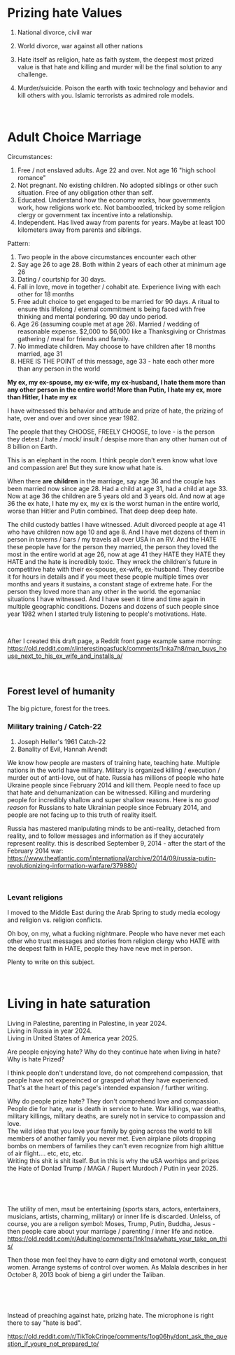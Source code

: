 # Prizing hate Values

1. National divorce, civil war

2. World divorce, war against all other nations

3. Hate itself as religion, hate as faith system, the deepest most prized value is that hate and killing and murder will be the final solution to any challenge.

4. Murder/suicide. Poison the earth with toxic technology and behavior and kill others with you. Islamic terrorists as admired role models.

&nbsp;

# Adult Choice Marriage

Circumstances:

1. Free / not enslaved adults. Age 22 and over. Not age 16 "high school romance"
2. Not pregnant. No existing children. No adopted siblings or other such situation. Free of any obligation other than self.
3. Educated. Understand how the economy works, how governments work, how religions work etc. Not bamboozled, tricked by some religion clergy or government tax incentive into a relationship.
4. Independent. Has lived away from parents for years. Maybe at least 100 kilometers away from parents and siblings.

Pattern:

1. Two people in the above circumstances encounter each other
2. Say age 26 to age 28. Both within 2 years of each other at minimum age 26
3. Dating / courtship for 30 days.
4. Fall in love, move in together / cohabit ate. Experience living with each other for 18 months
5. Free adult choice to get engaged to be married for 90 days. A ritual to ensure this lifelong / eternal commitment is being faced with free thinking and mental pondering. 90 day undo period.
6. Age 26 (assuming couple met at age 26). Married / wedding of reasonable expense. $2,000 to $6,000 like a Thanksgiving or Christmas gathering / meal for friends and family.
7. No immediate children. May choose to have children after 18 months married, age 31
8. HERE IS THE POINT of this message, age 33 - hate each other more than any person in the world

**My ex, my ex-spouse, my ex-wife, my ex-husband, I hate them more than any other person in the entire world! More than Putin, I hate my ex, more than Hitler, I hate my ex**

I have witnessed this behavior and attitude and prize of hate, the prizing of hate, over and over and over since year 1982. 

The people that they CHOOSE, FREELY CHOOSE, to love - is the person they detest / hate / mock/ insult / despise more than any other human out of 8 billion on Earth.

This is an elephant in the room. I think people don't even know what love and compassion are! But they sure know what hate is.

When there **are children** in the marriage, say age 36 and the couple has been married now since age 28. Had a child at age 31, had a child at age 33. Now at age 36 the children are 5 years old and 3 years old. And now at age 36 the ex hate, I hate my ex, my ex is the worst human in the entire world, worse than Hitler and Putin combined. That deep deep deep hate.

The child custody battles I have witnessed. Adult divorced people at age 41 who have children now age 10 and age 8. And I have met dozens of them in person in taverns / bars / my travels all over USA in an RV. And the HATE these people have for the person they married, the person they loved the most in the entire world at age 26, now at age 41 they HATE they HATE they HATE and the hate is incredibly toxic. They wreck the children's future in competitive hate with their ex-spouse, ex-wife, ex-husband. They describe it for hours in details and if you meet these people multiple times over months and years it sustains, a constant stage of extreme hate. For the person they loved more than any other in the world. the egomaniac situations I have witnessed. And I have seen it time and time again in multiple geographic conditions. Dozens and dozens of such people since year 1982 when I started truly listening to people's motivations. Hate.

&nbsp;

After I created this draft page, a Reddit front page example same morning:    
https://old.reddit.com/r/interestingasfuck/comments/1nka7h8/man_buys_house_next_to_his_ex_wife_and_installs_a/

&nbsp;

## Forest level of humanity

The big picture, forest for the trees.

### Military training / Catch-22

1. Joseph Heller's 1961 Catch-22
2. Banality of Evil, Hannah Arendt 

We know how people are masters of training hate, teaching hate. Multiple nations in the world have military. Military is organized killing / execution / murder out of anti-love, out of hate. Russia has millions of people who hate Ukraine people since February 2014 and kill them. People need to face up that hate and dehumanization can be witnessed. Killing and murdering people for incredibly shallow and super shallow reasons. Here is  no *good reason* for Russians to hate Ukrainian people since February 2014, and people are not facing up to this truth of reality itself.

Russia has mastered manipulating minds to be anti-reality, detached from reality, and to follow messages and information as if they accurately represent reality. this is described September 9, 2014 - after the start of the February 2014 war: https://www.theatlantic.com/international/archive/2014/09/russia-putin-revolutionizing-information-warfare/379880/

&nbsp;

### Levant religions

I moved to the Middle East during the Arab Spring to study media ecology and religion vs. religion conflicts.

Oh boy, on my, what a fucking nightmare. People who have never met each other who trust messages and stories from religion clergy who HATE with the deepest faith in HATE, people they have neve met in person.

Plenty to write on this subject.

&nbsp;

# Living in hate saturation

Living in Palestine, parenting in Palestine, in year 2024.    
Living in Russia in year 2024.    
Living in United States of America year 2025.   

Are people enjoying hate? Why do they continue hate when living in hate? Why is hate Prized?

I think people don't understand love, do not comprehend compassion, that people have not expereinced or grasped what they have experienced. That's at the heart of this page's intended expansion / further writing.

Why do people prize hate? They don't comprehend love and compassion.   
People die for hate, war is death in service to hate. War killings, war deaths, military killings, military deaths, are surely not in service to compassion and love.   
The wild idea that you love your family by going across the world to kill members of another family you never met. Even airplane pilots dropping bombs on members of families they can't even recognize from high altittue of air flight.... etc, etc, etc.   
Writing this shit is shit itself. But in this is why the uSA worhips and prizes the Hate of Donlad Trump / MAGA / Rupert Murdoch / Putin in year 2025.

&nbsp;

&nbsp;

The utility of men, msut be entertaining (sports stars, actors, entertainers, musicians, artists, charming, military) or inner life is discarded. Unlelss, of course, you are a religon symbol: Moses, Trump, Putin, Buddha, Jesus - then people care about your marriage  / parenting / inner life and notice.    
https://old.reddit.com/r/Adulting/comments/1nk1nsa/whats_your_take_on_this/

Then those men feel they have to *earn* digity and emotonal worth, conquest women. Arrange systems of control over women. As Malala describes in her October 8, 2013 book of bieng a girl under the Taliban.  

&nbsp;

&nbsp;

Instead of preaching against hate, prizing hate. The microphone is right there to say "hate is bad".

https://old.reddit.com/r/TikTokCringe/comments/1og06hy/dont_ask_the_question_if_youre_not_prepared_to/
